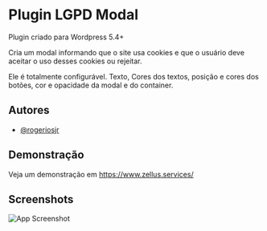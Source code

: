 
# Plugin LGPD Modal

Plugin criado para Wordpress 5.4+

Cria um modal informando que o site usa cookies e que o usuário deve aceitar o uso
desses cookies ou rejeitar.

Ele é totalmente configurável. Texto, Cores dos textos, posição e cores dos botões,
cor e opacidade da modal e do container.


## Autores

- [@rogeriosjr](https://www.github.com/rogeriosjr)


## Demonstração

Veja um demonstração em https://www.zellus.services/


## Screenshots

![App Screenshot](https://clickartweb.com.br/updates/wordpress/plugins/lgpd-modal/lgpd-modal.gif?text=LGPD-MODAL)

